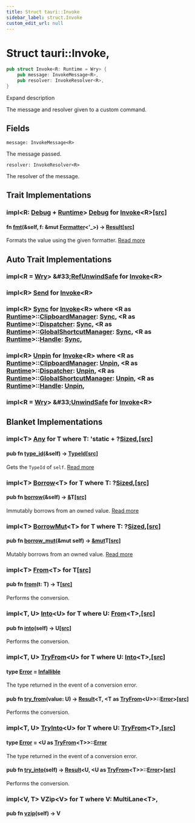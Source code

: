 ```yaml
---
title: Struct tauri::Invoke
sidebar_label: struct.Invoke
custom_edit_url: null
---
```


  # Struct tauri::Invoke,

```rs
pub struct Invoke<R: Runtime = Wry> {
    pub message: InvokeMessage<R>,
    pub resolver: InvokeResolver<R>,
}
```

Expand description

The message and resolver given to a custom command.

## Fields

`message: InvokeMessage<R>`

The message passed.

`resolver: InvokeResolver<R>`

The resolver of the message.

## Trait Implementations

### impl&lt;R: [Debug](https://doc.rust-lang.org/1.54.0/core/fmt/trait.Debug.html "trait core::fmt::Debug") + [Runtime](/docs/api/rust/tauri/trait.Runtime "trait tauri::Runtime")> [Debug](https://doc.rust-lang.org/1.54.0/core/fmt/trait.Debug.html "trait core::fmt::Debug") for [Invoke](/docs/api/rust/tauri/struct.Invoke "struct tauri::Invoke")&lt;R>[\[src\]](/docs/api/rust/tauri/../src/tauri/hooks.rs#42 "goto source code")

#### fn [fmt](https://doc.rust-lang.org/1.54.0/core/fmt/trait.Debug.html#tymethod.fmt)(&self, f: &mut [Formatter](https://doc.rust-lang.org/1.54.0/core/fmt/struct.Formatter.html "struct core::fmt::Formatter")&lt;'\_>) -> [Result](https://doc.rust-lang.org/1.54.0/core/fmt/type.Result.html "type core::fmt::Result")[\[src\]](/docs/api/rust/tauri/../src/tauri/hooks.rs#42 "goto source code")

Formats the value using the given formatter. [Read more](https://doc.rust-lang.org/1.54.0/core/fmt/trait.Debug.html#tymethod.fmt)

## Auto Trait Implementations

### impl&lt;R = [Wry](/docs/api/rust/tauri/struct.Wry "struct tauri::Wry")> \&#33;[RefUnwindSafe](https://doc.rust-lang.org/1.54.0/std/panic/trait.RefUnwindSafe.html "trait std::panic::RefUnwindSafe") for [Invoke](/docs/api/rust/tauri/struct.Invoke "struct tauri::Invoke")&lt;R>

### impl&lt;R> [Send](https://doc.rust-lang.org/1.54.0/core/marker/trait.Send.html "trait core::marker::Send") for [Invoke](/docs/api/rust/tauri/struct.Invoke "struct tauri::Invoke")&lt;R>

### impl&lt;R> [Sync](https://doc.rust-lang.org/1.54.0/core/marker/trait.Sync.html "trait core::marker::Sync") for [Invoke](/docs/api/rust/tauri/struct.Invoke "struct tauri::Invoke")&lt;R> where &lt;R as [Runtime](/docs/api/rust/tauri/trait.Runtime "trait tauri::Runtime")>::[ClipboardManager](/docs/api/rust/tauri/trait.Runtime#associatedtype.ClipboardManager "type tauri::Runtime::ClipboardManager"): [Sync](https://doc.rust-lang.org/1.54.0/core/marker/trait.Sync.html "trait core::marker::Sync"), &lt;R as [Runtime](/docs/api/rust/tauri/trait.Runtime "trait tauri::Runtime")>::[Dispatcher](/docs/api/rust/tauri/trait.Runtime#associatedtype.Dispatcher "type tauri::Runtime::Dispatcher"): [Sync](https://doc.rust-lang.org/1.54.0/core/marker/trait.Sync.html "trait core::marker::Sync"), &lt;R as [Runtime](/docs/api/rust/tauri/trait.Runtime "trait tauri::Runtime")>::[GlobalShortcutManager](/docs/api/rust/tauri/trait.Runtime#associatedtype.GlobalShortcutManager "type tauri::Runtime::GlobalShortcutManager"): [Sync](https://doc.rust-lang.org/1.54.0/core/marker/trait.Sync.html "trait core::marker::Sync"), &lt;R as [Runtime](/docs/api/rust/tauri/trait.Runtime "trait tauri::Runtime")>::[Handle](/docs/api/rust/tauri/trait.Runtime#associatedtype.Handle "type tauri::Runtime::Handle"): [Sync](https://doc.rust-lang.org/1.54.0/core/marker/trait.Sync.html "trait core::marker::Sync"),

### impl&lt;R> [Unpin](https://doc.rust-lang.org/1.54.0/core/marker/trait.Unpin.html "trait core::marker::Unpin") for [Invoke](/docs/api/rust/tauri/struct.Invoke "struct tauri::Invoke")&lt;R> where &lt;R as [Runtime](/docs/api/rust/tauri/trait.Runtime "trait tauri::Runtime")>::[ClipboardManager](/docs/api/rust/tauri/trait.Runtime#associatedtype.ClipboardManager "type tauri::Runtime::ClipboardManager"): [Unpin](https://doc.rust-lang.org/1.54.0/core/marker/trait.Unpin.html "trait core::marker::Unpin"), &lt;R as [Runtime](/docs/api/rust/tauri/trait.Runtime "trait tauri::Runtime")>::[Dispatcher](/docs/api/rust/tauri/trait.Runtime#associatedtype.Dispatcher "type tauri::Runtime::Dispatcher"): [Unpin](https://doc.rust-lang.org/1.54.0/core/marker/trait.Unpin.html "trait core::marker::Unpin"), &lt;R as [Runtime](/docs/api/rust/tauri/trait.Runtime "trait tauri::Runtime")>::[GlobalShortcutManager](/docs/api/rust/tauri/trait.Runtime#associatedtype.GlobalShortcutManager "type tauri::Runtime::GlobalShortcutManager"): [Unpin](https://doc.rust-lang.org/1.54.0/core/marker/trait.Unpin.html "trait core::marker::Unpin"), &lt;R as [Runtime](/docs/api/rust/tauri/trait.Runtime "trait tauri::Runtime")>::[Handle](/docs/api/rust/tauri/trait.Runtime#associatedtype.Handle "type tauri::Runtime::Handle"): [Unpin](https://doc.rust-lang.org/1.54.0/core/marker/trait.Unpin.html "trait core::marker::Unpin"),

### impl&lt;R = [Wry](/docs/api/rust/tauri/struct.Wry "struct tauri::Wry")> \&#33;[UnwindSafe](https://doc.rust-lang.org/1.54.0/std/panic/trait.UnwindSafe.html "trait std::panic::UnwindSafe") for [Invoke](/docs/api/rust/tauri/struct.Invoke "struct tauri::Invoke")&lt;R>

## Blanket Implementations

### impl&lt;T> [Any](https://doc.rust-lang.org/1.54.0/core/any/trait.Any.html "trait core::any::Any") for T where T: 'static + ?[Sized](https://doc.rust-lang.org/1.54.0/core/marker/trait.Sized.html "trait core::marker::Sized"),[\[src\]](https://doc.rust-lang.org/1.54.0/src/core/any.rs.html#131-135 "goto source code")

#### pub fn [type_id](https://doc.rust-lang.org/1.54.0/core/any/trait.Any.html#tymethod.type_id)(&self) -> [TypeId](https://doc.rust-lang.org/1.54.0/core/any/struct.TypeId.html "struct core::any::TypeId")[\[src\]](https://doc.rust-lang.org/1.54.0/src/core/any.rs.html#132 "goto source code")

Gets the `TypeId` of `self`. [Read more](https://doc.rust-lang.org/1.54.0/core/any/trait.Any.html#tymethod.type_id)

### impl&lt;T> [Borrow](https://doc.rust-lang.org/1.54.0/core/borrow/trait.Borrow.html "trait core::borrow::Borrow")&lt;T> for T where T: ?[Sized](https://doc.rust-lang.org/1.54.0/core/marker/trait.Sized.html "trait core::marker::Sized"),[\[src\]](https://doc.rust-lang.org/1.54.0/src/core/borrow.rs.html#208-213 "goto source code")

#### pub fn [borrow](https://doc.rust-lang.org/1.54.0/core/borrow/trait.Borrow.html#tymethod.borrow)(&self) -> [&](https://doc.rust-lang.org/1.54.0/std/primitive.reference.html)T[\[src\]](https://doc.rust-lang.org/1.54.0/src/core/borrow.rs.html#210 "goto source code")

Immutably borrows from an owned value. [Read more](https://doc.rust-lang.org/1.54.0/core/borrow/trait.Borrow.html#tymethod.borrow)

### impl&lt;T> [BorrowMut](https://doc.rust-lang.org/1.54.0/core/borrow/trait.BorrowMut.html "trait core::borrow::BorrowMut")&lt;T> for T where T: ?[Sized](https://doc.rust-lang.org/1.54.0/core/marker/trait.Sized.html "trait core::marker::Sized"),[\[src\]](https://doc.rust-lang.org/1.54.0/src/core/borrow.rs.html#216-220 "goto source code")

#### pub fn [borrow_mut](https://doc.rust-lang.org/1.54.0/core/borrow/trait.BorrowMut.html#tymethod.borrow_mut)(&mut self) -> [&mut](https://doc.rust-lang.org/1.54.0/std/primitive.reference.html)T[\[src\]](https://doc.rust-lang.org/1.54.0/src/core/borrow.rs.html#217 "goto source code")

Mutably borrows from an owned value. [Read more](https://doc.rust-lang.org/1.54.0/core/borrow/trait.BorrowMut.html#tymethod.borrow_mut)

### impl&lt;T> [From](https://doc.rust-lang.org/1.54.0/core/convert/trait.From.html "trait core::convert::From")&lt;T> for T[\[src\]](https://doc.rust-lang.org/1.54.0/src/core/convert/mod.rs.html#544-548 "goto source code")

#### pub fn [from](https://doc.rust-lang.org/1.54.0/core/convert/trait.From.html#tymethod.from)(t: T) -> T[\[src\]](https://doc.rust-lang.org/1.54.0/src/core/convert/mod.rs.html#545 "goto source code")

Performs the conversion.

### impl&lt;T, U> [Into](https://doc.rust-lang.org/1.54.0/core/convert/trait.Into.html "trait core::convert::Into")&lt;U> for T where U: [From](https://doc.rust-lang.org/1.54.0/core/convert/trait.From.html "trait core::convert::From")&lt;T>,[\[src\]](https://doc.rust-lang.org/1.54.0/src/core/convert/mod.rs.html#533-540 "goto source code")

#### pub fn [into](https://doc.rust-lang.org/1.54.0/core/convert/trait.Into.html#tymethod.into)(self) -> U[\[src\]](https://doc.rust-lang.org/1.54.0/src/core/convert/mod.rs.html#537 "goto source code")

Performs the conversion.

### impl&lt;T, U> [TryFrom](https://doc.rust-lang.org/1.54.0/core/convert/trait.TryFrom.html "trait core::convert::TryFrom")&lt;U> for T where U: [Into](https://doc.rust-lang.org/1.54.0/core/convert/trait.Into.html "trait core::convert::Into")&lt;T>,[\[src\]](https://doc.rust-lang.org/1.54.0/src/core/convert/mod.rs.html#581-590 "goto source code")

#### type [Error](https://doc.rust-lang.org/1.54.0/core/convert/trait.TryFrom.html#associatedtype.Error) = [Infallible](https://doc.rust-lang.org/1.54.0/core/convert/enum.Infallible.html "enum core::convert::Infallible")

The type returned in the event of a conversion error.

#### pub fn [try_from](https://doc.rust-lang.org/1.54.0/core/convert/trait.TryFrom.html#tymethod.try_from)(value: U) -> [Result](https://doc.rust-lang.org/1.54.0/core/result/enum.Result.html "enum core::result::Result")&lt;T, &lt;T as [TryFrom](https://doc.rust-lang.org/1.54.0/core/convert/trait.TryFrom.html "trait core::convert::TryFrom")&lt;U>>::[Error](https://doc.rust-lang.org/1.54.0/core/convert/trait.TryFrom.html#associatedtype.Error "type core::convert::TryFrom::Error")>[\[src\]](https://doc.rust-lang.org/1.54.0/src/core/convert/mod.rs.html#587 "goto source code")

Performs the conversion.

### impl&lt;T, U> [TryInto](https://doc.rust-lang.org/1.54.0/core/convert/trait.TryInto.html "trait core::convert::TryInto")&lt;U> for T where U: [TryFrom](https://doc.rust-lang.org/1.54.0/core/convert/trait.TryFrom.html "trait core::convert::TryFrom")&lt;T>,[\[src\]](https://doc.rust-lang.org/1.54.0/src/core/convert/mod.rs.html#567-576 "goto source code")

#### type [Error](https://doc.rust-lang.org/1.54.0/core/convert/trait.TryInto.html#associatedtype.Error) = &lt;U as [TryFrom](https://doc.rust-lang.org/1.54.0/core/convert/trait.TryFrom.html "trait core::convert::TryFrom")&lt;T>>::[Error](https://doc.rust-lang.org/1.54.0/core/convert/trait.TryFrom.html#associatedtype.Error "type core::convert::TryFrom::Error")

The type returned in the event of a conversion error.

#### pub fn [try_into](https://doc.rust-lang.org/1.54.0/core/convert/trait.TryInto.html#tymethod.try_into)(self) -> [Result](https://doc.rust-lang.org/1.54.0/core/result/enum.Result.html "enum core::result::Result")&lt;U, &lt;U as [TryFrom](https://doc.rust-lang.org/1.54.0/core/convert/trait.TryFrom.html "trait core::convert::TryFrom")&lt;T>>::[Error](https://doc.rust-lang.org/1.54.0/core/convert/trait.TryFrom.html#associatedtype.Error "type core::convert::TryFrom::Error")>[\[src\]](https://doc.rust-lang.org/1.54.0/src/core/convert/mod.rs.html#573 "goto source code")

Performs the conversion.

### impl&lt;V, T> VZip&lt;V> for T where V: MultiLane&lt;T>,

#### pub fn [vzip](/docs/api/rust/tauri/about:blank#tymethod.vzip)(self) -> V
  